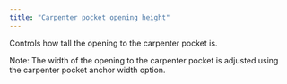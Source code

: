 ```yaml
---
title: "Carpenter pocket opening height"
---
```


Controls how tall the opening to the carpenter pocket is.

Note: The width of the opening to the carpenter pocket is adjusted using the carpenter pocket anchor width option.
